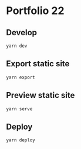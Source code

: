 # Portfolio 22

## Develop

```
yarn dev
```

## Export static site

```
yarn export
```

## Preview static site

```
yarn serve
```

## Deploy

```
yarn deploy
```
